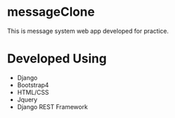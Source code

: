 # messageClone
This is message system web app developed for practice.

# Developed Using
* Django
* Bootstrap4
* HTML/CSS
* Jquery
* Django REST Framework



